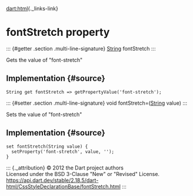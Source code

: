[dart:html](../../dart-html/dart-html-library){._links-link}

fontStretch property
====================

::: {#getter .section .multi-line-signature}
[String](../../dart-core/string-class) fontStretch
:::

Gets the value of \"font-stretch\"

Implementation {#source}
--------------

``` {.language-dart data-language="dart"}
String get fontStretch => getPropertyValue('font-stretch');
```

::: {#setter .section .multi-line-signature}
void fontStretch=([String](../../dart-core/string-class) value)
:::

Sets the value of \"font-stretch\"

Implementation {#source}
--------------

``` {.language-dart data-language="dart"}
set fontStretch(String value) {
  setProperty('font-stretch', value, '');
}
```

::: {._attribution}
© 2012 the Dart project authors\
Licensed under the BSD 3-Clause \"New\" or \"Revised\" License.\
<https://api.dart.dev/stable/2.18.5/dart-html/CssStyleDeclarationBase/fontStretch.html>
:::
